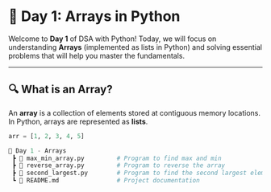 # 📘 Day 1: Arrays in Python

Welcome to **Day 1** of DSA with Python! Today, we will focus on understanding **Arrays** (implemented as lists in Python) and solving essential problems that will help you master the fundamentals.

---

## 🔍 What is an Array?

An **array** is a collection of elements stored at contiguous memory locations. In Python, arrays are represented as **lists**.

```python
arr = [1, 2, 3, 4, 5]

📁 Day 1 - Arrays
 ┣ 📜 max_min_array.py         # Program to find max and min
 ┣ 📜 reverse_array.py         # Program to reverse the array
 ┣ 📜 second_largest.py        # Program to find the second largest element
 ┗ 📄 README.md                # Project documentation

